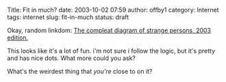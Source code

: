 Title: Fit in much?
date: 2003-10-02 07:59
author: offby1
category: Internet
tags: internet
slug: fit-in-much
status: draft

Okay, random linkdom: [The compleat diagram of strange persons, 2003 edition.](http://www.alanapost.com/weblog/archives/002425.html)

This looks like it's a lot of fun. i'm not sure i follow the logic, but it's pretty and has nice dots. What more could you ask?

What's the weirdest thing that *you're* close to on it?
